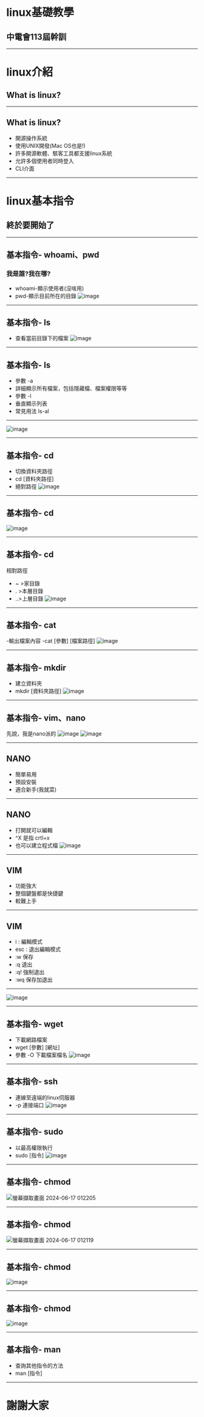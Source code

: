 # linux基礎教學
## 中電會113屆幹訓

---

# linux介紹
## What is linux?

----

## What is linux?
- 開源操作系統
- 使用UNIX開發(Mac OS也是!)
- 許多開源軟體、駭客工具都支援linux系統
- 允許多個使用者同時登入
- CLI介面

---

# linux基本指令
## 終於要開始了

---

## 基本指令- whoami、pwd
### 我是誰?我在哪?
- whoami-顯示使用者(沒啥用)
- pwd-顯示目前所在的目錄
![image](https://hackmd.io/_uploads/HkBbKP3HC.png)

---

## 基本指令- ls
- 查看當前目錄下的檔案
![image](https://hackmd.io/_uploads/HyrOFw2rC.png)

----

## 基本指令- ls
- 參數 -a
- 詳細顯示所有檔案，包括隱藏檔、檔案權限等等
- 參數 -l
- 垂直顯示列表
- 常見用法 ls-al

----

![image](https://hackmd.io/_uploads/rkQ8sPhHR.png)

---

## 基本指令- cd

- 切換資料夾路徑
- cd [資料夾路徑]
- 絕對路徑
![image](https://hackmd.io/_uploads/ByWprd2H0.png)

----

## 基本指令- cd
![image](https://hackmd.io/_uploads/HkYjwtnBR.png)

----

## 基本指令- cd
相對路徑
- ~ >家目錄
- .  >本層目錄
- ..>上層目錄
![image](https://hackmd.io/_uploads/rJSNKKhHA.png)

---

## 基本指令- cat
-輸出檔案內容
-cat [參數] [檔案路徑]
![image](https://hackmd.io/_uploads/Sy7Q2tnSR.png)

---

##  基本指令- mkdir
- 建立資料夾
- mkdir [資料夾路徑]
![image](https://hackmd.io/_uploads/HJPqaF3rA.png)

---

## 基本指令- vim、nano
先說，我是nano派的
![image](https://hackmd.io/_uploads/SkYoPc3rC.png)
![image](https://hackmd.io/_uploads/S1wAOcnH0.png)


----

##  NANO
- 簡單易用
- 預設安裝
- 適合新手(我就菜)

----

## NANO
- 打開就可以編輯
- ^X 是指 crtl+x
- 也可以建立程式檔
![image](https://hackmd.io/_uploads/BJ-HQ53SC.png)


----

## VIM
- 功能強大
- 整個鍵盤都是快捷鍵
- 較難上手

----

## VIM
- i : 編輯模式
- esc : 退出編輯模式
- :w 保存
- :q 退出
- :q! 強制退出
- :wq 保存加退出

----

![image](https://hackmd.io/_uploads/BJiHw5nr0.png)

---

## 基本指令- wget
- 下載網路檔案
- wget [參數] [網址]
- 參數 -O 下載檔案檔名
![image](https://hackmd.io/_uploads/ByPwochrC.png)

---

## 基本指令- ssh
- 連線至遠端的linux伺服器
- -p 連接端口
![image](https://hackmd.io/_uploads/BkPvhc2HA.png)

---

## 基本指令- sudo
- 以最高權限執行
- sudo [指令]
![image](https://hackmd.io/_uploads/rkvjpchBR.png)

---

## 基本指令- chmod
![螢幕擷取畫面 2024-06-17 012205](https://hackmd.io/_uploads/rkY_JinHR.png)

----

## 基本指令- chmod
![螢幕擷取畫面 2024-06-17 012119](https://hackmd.io/_uploads/r1hYyo3H0.png)

----

## 基本指令- chmod
![image](https://hackmd.io/_uploads/S1h1ljhBR.png)


----

## 基本指令- chmod
![image](https://hackmd.io/_uploads/H14GxjnBC.png)

---

## 基本指令- man
- 查詢其他指令的方法
- man [指令]

---

# 謝謝大家